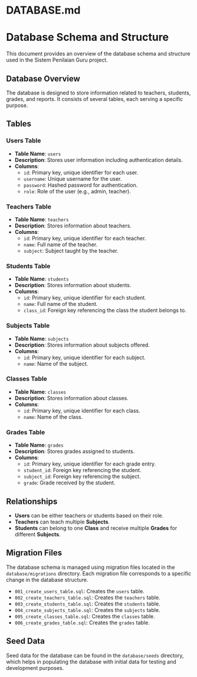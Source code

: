 # DATABASE.md

# Database Schema and Structure

This document provides an overview of the database schema and structure used in the Sistem Penilaian Guru project.

## Database Overview

The database is designed to store information related to teachers, students, grades, and reports. It consists of several tables, each serving a specific purpose.

## Tables

### Users Table

- **Table Name**: `users`
- **Description**: Stores user information including authentication details.
- **Columns**:
  - `id`: Primary key, unique identifier for each user.
  - `username`: Unique username for the user.
  - `password`: Hashed password for authentication.
  - `role`: Role of the user (e.g., admin, teacher).

### Teachers Table

- **Table Name**: `teachers`
- **Description**: Stores information about teachers.
- **Columns**:
  - `id`: Primary key, unique identifier for each teacher.
  - `name`: Full name of the teacher.
  - `subject`: Subject taught by the teacher.

### Students Table

- **Table Name**: `students`
- **Description**: Stores information about students.
- **Columns**:
  - `id`: Primary key, unique identifier for each student.
  - `name`: Full name of the student.
  - `class_id`: Foreign key referencing the class the student belongs to.

### Subjects Table

- **Table Name**: `subjects`
- **Description**: Stores information about subjects offered.
- **Columns**:
  - `id`: Primary key, unique identifier for each subject.
  - `name`: Name of the subject.

### Classes Table

- **Table Name**: `classes`
- **Description**: Stores information about classes.
- **Columns**:
  - `id`: Primary key, unique identifier for each class.
  - `name`: Name of the class.

### Grades Table

- **Table Name**: `grades`
- **Description**: Stores grades assigned to students.
- **Columns**:
  - `id`: Primary key, unique identifier for each grade entry.
  - `student_id`: Foreign key referencing the student.
  - `subject_id`: Foreign key referencing the subject.
  - `grade`: Grade received by the student.

## Relationships

- **Users** can be either teachers or students based on their role.
- **Teachers** can teach multiple **Subjects**.
- **Students** can belong to one **Class** and receive multiple **Grades** for different **Subjects**.

## Migration Files

The database schema is managed using migration files located in the `database/migrations` directory. Each migration file corresponds to a specific change in the database structure.

- `001_create_users_table.sql`: Creates the `users` table.
- `002_create_teachers_table.sql`: Creates the `teachers` table.
- `003_create_students_table.sql`: Creates the `students` table.
- `004_create_subjects_table.sql`: Creates the `subjects` table.
- `005_create_classes_table.sql`: Creates the `classes` table.
- `006_create_grades_table.sql`: Creates the `grades` table.

## Seed Data

Seed data for the database can be found in the `database/seeds` directory, which helps in populating the database with initial data for testing and development purposes.